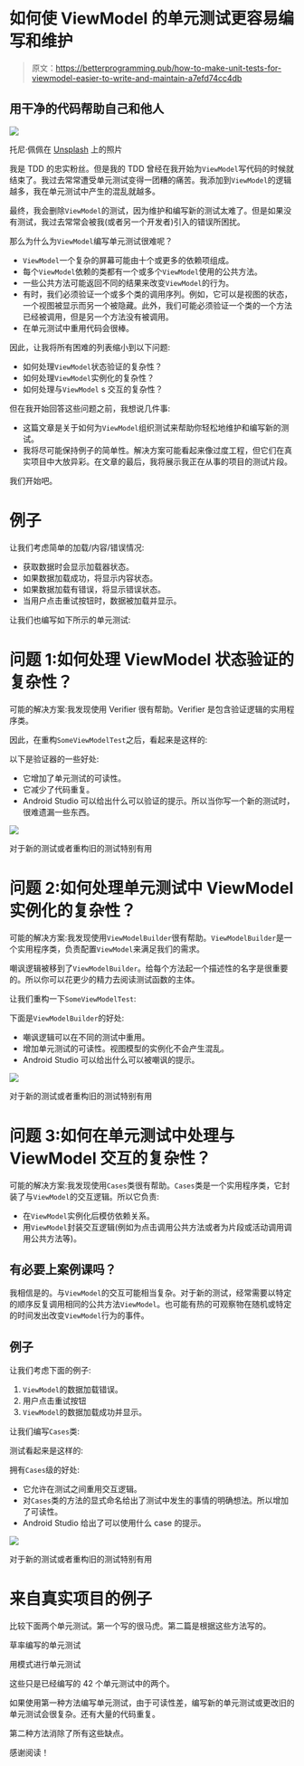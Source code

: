 # 如何使 ViewModel 的单元测试更容易编写和维护

> 原文：<https://betterprogramming.pub/how-to-make-unit-tests-for-viewmodel-easier-to-write-and-maintain-a7efd74cc4db>

## 用干净的代码帮助自己和他人

![](img/81a1efcbc60e5f1f959fc864b5db0261.png)

托尼·佩佩在 [Unsplash](https://unsplash.com?utm_source=medium&utm_medium=referral) 上的照片

我是 TDD 的忠实粉丝。但是我的 TDD 曾经在我开始为`ViewModel`写代码的时候就结束了。我过去常常遭受单元测试变得一团糟的痛苦。我添加到`ViewModel`的逻辑越多，我在单元测试中产生的混乱就越多。

最终，我会删除`ViewModel`的测试，因为维护和编写新的测试太难了。但是如果没有测试，我过去常常会被我(或者另一个开发者)引入的错误所困扰。

那么为什么为`ViewModel`编写单元测试很难呢？

*   `ViewModel`一个复杂的屏幕可能由十个或更多的依赖项组成。
*   每个`ViewModel`依赖的类都有一个或多个`ViewModel`使用的公共方法。
*   一些公共方法可能返回不同的结果来改变`ViewModel`的行为。
*   有时，我们必须验证一个或多个类的调用序列。例如，它可以是视图的状态，一个视图被显示而另一个被隐藏。此外，我们可能必须验证一个类的一个方法已经被调用，但是另一个方法没有被调用。
*   在单元测试中重用代码会很棒。

因此，让我将所有困难的列表缩小到以下问题:

*   如何处理`ViewModel`状态验证的复杂性？
*   如何处理`ViewModel`实例化的复杂性？
*   如何处理与`ViewModel` s 交互的复杂性？

但在我开始回答这些问题之前，我想说几件事:

*   这篇文章是关于如何为`ViewModel`组织测试来帮助你轻松地维护和编写新的测试。
*   我将尽可能保持例子的简单性。解决方案可能看起来像过度工程，但它们在真实项目中大放异彩。在文章的最后，我将展示我正在从事的项目的测试片段。

我们开始吧。

# 例子

让我们考虑简单的加载/内容/错误情况:

*   获取数据时会显示加载器状态。
*   如果数据加载成功，将显示内容状态。
*   如果数据加载有错误，将显示错误状态。
*   当用户点击重试按钮时，数据被加载并显示。

让我们也编写如下所示的单元测试:

# 问题 1:如何处理 ViewModel 状态验证的复杂性？

可能的解决方案:我发现使用 Verifier 很有帮助。Verifier 是包含验证逻辑的实用程序类。

因此，在重构`SomeViewModelTest`之后，看起来是这样的:

以下是验证器的一些好处:

*   它增加了单元测试的可读性。
*   它减少了代码重复。
*   Android Studio 可以给出什么可以验证的提示。所以当你写一个新的测试时，很难遗漏一些东西。

![](img/d4089b9d5b368c16aba8d65a15e5acaf.png)

对于新的测试或者重构旧的测试特别有用

# 问题 2:如何处理单元测试中 ViewModel 实例化的复杂性？

可能的解决方案:我发现使用`ViewModelBuilder`很有帮助。`ViewModelBuilder`是一个实用程序类，负责配置`ViewModel`来满足我们的需求。

嘲讽逻辑被移到了`ViewModelBuilder`。给每个方法起一个描述性的名字是很重要的。所以你可以花更少的精力去阅读测试函数的主体。

让我们重构一下`SomeViewModelTest`:

下面是`ViewModelBuilder`的好处:

*   嘲讽逻辑可以在不同的测试中重用。
*   增加单元测试的可读性。视图模型的实例化不会产生混乱。
*   Android Studio 可以给出什么可以被嘲讽的提示。

![](img/ff3533f2c8155f335937886c01b25033.png)

对于新的测试或者重构旧的测试特别有用

# 问题 3:如何在单元测试中处理与 ViewModel 交互的复杂性？

可能的解决方案:我发现使用`Cases`类很有帮助。`Cases`类是一个实用程序类，它封装了与`ViewModel`的交互逻辑。所以它负责:

*   在`ViewModel`实例化后模仿依赖关系。
*   用`ViewModel`封装交互逻辑(例如为点击调用公共方法或者为片段或活动调用调用公共方法等)。

## 有必要上案例课吗？

我相信是的。与`ViewModel`的交互可能相当复杂。对于新的测试，经常需要以特定的顺序反复调用相同的公共方法`ViewModel`。也可能有热的可观察物在随机或特定的时间发出改变`ViewModel`行为的事件。

## 例子

让我们考虑下面的例子:

1.  `ViewModel`的数据加载错误。
2.  用户点击重试按钮
3.  `ViewModel`的数据加载成功并显示。

让我们编写`Cases`类:

测试看起来是这样的:

拥有`Cases`级的好处:

*   它允许在测试之间重用交互逻辑。
*   对`Cases`类的方法的显式命名给出了测试中发生的事情的明确想法。所以增加了可读性。
*   Android Studio 给出了可以使用什么 case 的提示。

![](img/e696209491349e9bc9d403b7d078adee.png)

对于新的测试或者重构旧的测试特别有用

# 来自真实项目的例子

比较下面两个单元测试。第一个写的很马虎。第二篇是根据这些方法写的。

草率编写的单元测试

用模式进行单元测试

这些只是已经编写的 42 个单元测试中的两个。

如果使用第一种方法编写单元测试，由于可读性差，编写新的单元测试或更改旧的单元测试会很复杂。还有大量的代码重复。

第二种方法消除了所有这些缺点。

感谢阅读！